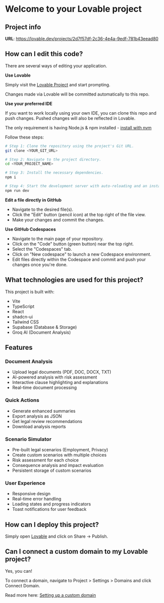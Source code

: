 # Welcome to your Lovable project

## Project info

**URL**: https://lovable.dev/projects/2d7f57df-2c36-4e4a-9edf-781b43eead80

## How can I edit this code?

There are several ways of editing your application.

**Use Lovable**

Simply visit the [Lovable Project](https://lovable.dev/projects/2d7f57df-2c36-4e4a-9edf-781b43eead80) and start prompting.

Changes made via Lovable will be committed automatically to this repo.

**Use your preferred IDE**

If you want to work locally using your own IDE, you can clone this repo and push changes. Pushed changes will also be reflected in Lovable.

The only requirement is having Node.js & npm installed - [install with nvm](https://github.com/nvm-sh/nvm#installing-and-updating)

Follow these steps:

```sh
# Step 1: Clone the repository using the project's Git URL.
git clone <YOUR_GIT_URL>

# Step 2: Navigate to the project directory.
cd <YOUR_PROJECT_NAME>

# Step 3: Install the necessary dependencies.
npm i

# Step 4: Start the development server with auto-reloading and an instant preview.
npm run dev
```

**Edit a file directly in GitHub**

- Navigate to the desired file(s).
- Click the "Edit" button (pencil icon) at the top right of the file view.
- Make your changes and commit the changes.

**Use GitHub Codespaces**

- Navigate to the main page of your repository.
- Click on the "Code" button (green button) near the top right.
- Select the "Codespaces" tab.
- Click on "New codespace" to launch a new Codespace environment.
- Edit files directly within the Codespace and commit and push your changes once you're done.

## What technologies are used for this project?

This project is built with:

- Vite
- TypeScript
- React
- shadcn-ui
- Tailwind CSS
- Supabase (Database & Storage)
- Groq AI (Document Analysis)

## Features

### Document Analysis
- Upload legal documents (PDF, DOC, DOCX, TXT)
- AI-powered analysis with risk assessment
- Interactive clause highlighting and explanations
- Real-time document processing

### Quick Actions
- Generate enhanced summaries
- Export analysis as JSON
- Get legal review recommendations
- Download analysis reports

### Scenario Simulator
- Pre-built legal scenarios (Employment, Privacy)
- Create custom scenarios with multiple choices
- Risk assessment for each choice
- Consequence analysis and impact evaluation
- Persistent storage of custom scenarios

### User Experience
- Responsive design
- Real-time error handling
- Loading states and progress indicators
- Toast notifications for user feedback

## How can I deploy this project?

Simply open [Lovable](https://lovable.dev/projects/2d7f57df-2c36-4e4a-9edf-781b43eead80) and click on Share -> Publish.

## Can I connect a custom domain to my Lovable project?

Yes, you can!

To connect a domain, navigate to Project > Settings > Domains and click Connect Domain.

Read more here: [Setting up a custom domain](https://docs.lovable.dev/tips-tricks/custom-domain#step-by-step-guide)
